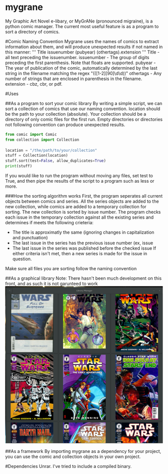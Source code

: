 # mygrane
My Graphic Art Novel e-libary, or MyGrANe (pronounced migraine), is a python comic manager.
The current most useful feature is as a program to sort a directory of comics.

#Comic Naming Convention
Mygrane uses the names of comics to extract information about them, and will produce unexpected results if not named in this manner:
'''
Title issuenumber (pubyear) (othertags).extension
'''
Title - all text preceding the issuenumber.
issuenumber - The group of digits preceding the first parenthesis. Note that floats are supported.
pubyear - The year of publication of the comic, automatically determined by the last string in the filename matching
        the regex "\(([1-2][90]\d\d)\)"
othertags - Any number of strings that are enclosed in parenthesis in the filename.
extension - cbz, cbr, or pdf.


#Uses

##As a program to sort your comic library
By writing a simple script, we can sort a collection of comics that use our naming convention.
location should be the path to your collection (absolute).
Your collection should be a directory of only comic files for the first run.
Empty directories or directories not following convention can produce unexpected results.
```python
from comic import Comic
from collection import Collection

location = "/the/path/to/your/collection"
stuff = Collection(location)
stuff.sort(test=False, allow_duplicates=True)
print(stuff)
```
If you would like to run the program without moving any files, set test to True,
and then pipe the results of the script to a program such as less or more.

###How the sorting algorithm works
First, the program seperates all current objects between comics and series.
All the series objects are added to the new collection, while comics are added to a temporary collection for sorting.
The new collection is sorted by issue number.
The program checks each issue in the temporary collection against all the existing series and determines if meets the following crieteria:
   * The title is approximatly the same (ignoring changes in capitalization and punctuation)
   * The last issue in the series has the previous issue number (ex, issue
   * The last issue in the series was published before the checked issue
If either criteria isn't met, then a new series is made for the issue in question.

Make sure all files you are sorting follow the naming convention


##As a graphical library
Note: There hasn't been much development on this front, and as such it is not garunteed to work
![Image](/docs/Library%20Manager.png?raw=true "The Library")

##As a framework
By importing mygrane as a dependency for your project, you can use the comic and collection objects in your own project.

#Dependencies
Unrar. I've tried to include a compiled binary.